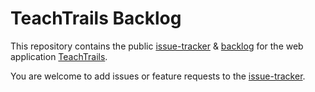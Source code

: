 # TeachTrails Backlog

This repository contains the public [issue-tracker](https://github.com/TeachTrails/teachtrails-backlog/issues) & [backlog](https://github.com/orgs/TeachTrails/projects/1) for the web application [TeachTrails](https://app.teachtrails.com). 

You are welcome to add issues or feature requests to the [issue-tracker](https://github.com/TeachTrails/teachtrails-backlog/issues).
